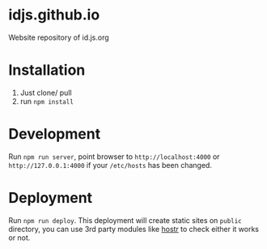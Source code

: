 # idjs.github.io
Website repository of id.js.org

# Installation

1. Just clone/ pull
2. run `npm install`

# Development

Run `npm run server`, point browser to `http://localhost:4000` or `http://127.0.0.1:4000` if your `/etc/hosts` has been changed.

# Deployment

Run `npm run deploy`. This deployment will create static sites on `public` directory, you can use 3rd party modules like [hostr](https://www.npmjs.com/package/hostr) to check either it works or not.
